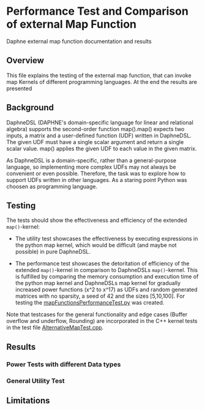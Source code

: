 <!--
Copyright 2021 The DAPHNE Consortium

Licensed under the Apache License, Version 2.0 (the "License");
you may not use this file except in compliance with the License.
You may obtain a copy of the License at

    http://www.apache.org/licenses/LICENSE-2.0

Unless required by applicable law or agreed to in writing, software
distributed under the License is distributed on an "AS IS" BASIS,
WITHOUT WARRANTIES OR CONDITIONS OF ANY KIND, either express or implied.
See the License for the specific language governing permissions and
limitations under the License.
-->

# Performance Test and Comparison of external Map Function

Daphne external map function documentation and results

## Overview

This file explains the testing of the external map function, that can invoke map Kernels of different programming languages. At the end the results are presented

## Background
DaphneDSL (DAPHNE's domain-specific language for linear and relational algebra) supports the second-order function map().map() expects two inputs, a matrix and a user-defined function (UDF) written in DaphneDSL.
The given UDF must have a single scalar argument and return a single scalar value. map() applies the given UDF to each value in the given matrix.

As DaphneDSL is a domain-specific, rather than a general-purpose language, so implementing more complex UDFs may not always be convenient or even possible. Therefore, the task was to explore how to support UDFs written in other languages. As a staring point Python was choosen as programming language.

## Testing
The tests should show the effectiveness and efficiency of the extended `map()`-kernel:

- The utility test showcases the effectiveness by executing expressions in  the python map kernel, which would be difficult (and maybe not possible) in pure DaphneDSL.

- The performance test showcases the detoritation of efficiency of the extended `map()`-kernel in comparison to DaphneDSLs `map()`-kernel. This is fulfilled by comparing the memory consumption and execution time of the python map kernel and DaphneDSLs map kernel for gradually increased power functions (x^2 to x^17) as UDFs and random generated matrices with no sparsity, a seed of 42 and the sizes [5,10,100]. For testing the [mapFunctionsPerformanceTest.py](/scripts/examples/map/performanceTest/mapFunctionsPerformanceTest.py) was created.


Note that testcases for the general functionality and edge cases (Buffer overflow and underflow, Rounding) are incorporated in the C++ kernel tests in the test file [AlternativeMapTest.cpp](/test/runtime/local/kernels/AlternativeMapTest.cpp).

## Results

### Power Tests with different Data types

### General Utility Test

## Limitations